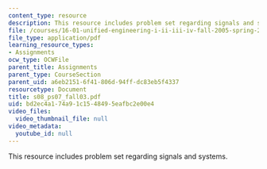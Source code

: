 ```yaml
---
content_type: resource
description: This resource includes problem set regarding signals and systems.
file: /courses/16-01-unified-engineering-i-ii-iii-iv-fall-2005-spring-2006/bd2ec4a174a91c1548495eafbc2e00e4_s08_ps07_fall03.pdf
file_type: application/pdf
learning_resource_types:
- Assignments
ocw_type: OCWFile
parent_title: Assignments
parent_type: CourseSection
parent_uid: a6eb2151-6f41-806d-94ff-dc83eb5f4337
resourcetype: Document
title: s08_ps07_fall03.pdf
uid: bd2ec4a1-74a9-1c15-4849-5eafbc2e00e4
video_files:
  video_thumbnail_file: null
video_metadata:
  youtube_id: null
---
```

This resource includes problem set regarding signals and systems.

